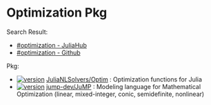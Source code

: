 # Optimization Pkg

Search Result:
- [#optimization - JuliaHub](https://juliahub.com/ui/Search?t=optimization)
- [#optimization - Github](https://github.com/search?q=optimization+language:Julia+&type=repositories)


Pkg:
- [![version](https://juliahub.com/docs/General/Optim/stable/version.svg)](https://juliahub.com/ui/Packages/General/Optim)
    [JuliaNLSolvers/Optim](https://github.com/JuliaNLSolvers/Optim.jl)
    : Optimization functions for Julia
- [![version](https://juliahub.com/docs/General/JuMP/stable/version.svg)](https://juliahub.com/ui/Packages/General/JuMP)
    [jump-dev/JuMP](https://github.com/jump-dev/JuMP.jl)
    : Modeling language for Mathematical Optimization
    (linear, mixed-integer, conic, semidefinite, nonlinear)
